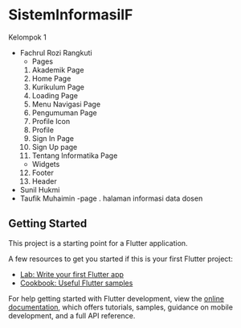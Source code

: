 # SistemInformasiIF

Kelompok 1
- Fachrul Rozi Rangkuti
    - Pages
    1. Akademik Page
    2. Home Page
    3. Kurikulum Page
    4. Loading Page
    5. Menu Navigasi Page
    6. Pengumuman Page
    7. Profile Icon
    8. Profile
    9. Sign In Page
    10. Sign Up page
    11. Tentang Informatika Page
    - Widgets
    12. Footer
    13. Header
- Sunil Hukmi
- Taufik Muhaimin
  -page
    . halaman informasi data dosen
  
  
  

## Getting Started

This project is a starting point for a Flutter application.

A few resources to get you started if this is your first Flutter project:

- [Lab: Write your first Flutter app](https://docs.flutter.dev/get-started/codelab)
- [Cookbook: Useful Flutter samples](https://docs.flutter.dev/cookbook)

For help getting started with Flutter development, view the
[online documentation](https://docs.flutter.dev/), which offers tutorials,
samples, guidance on mobile development, and a full API reference.

